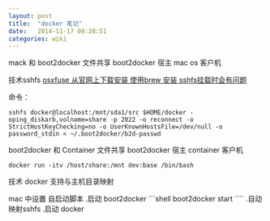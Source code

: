 ```yaml
---
layout: post
title:  "docker 笔记"
date:   2014-11-17 09:28:51
categories: wiki
---
```


mack 和 boot2docker 文件共享
boot2docker 宿主
mac os 客户机

技术sshfs [osxfuse 从官网上下载安装 使用brew 安装 sshfs挂载时会有问题 ](http://osxfuse.github.io)

命令：
```shell
sshfs docker@localhost:/mnt/sda1/src $HOME/docker -oping_diskarb,volname=share -p 2022 -o reconnect -o StrictHostKeyChecking=no -o UserKnownHostsFile=/dev/null -o password_stdin < ~/.boot2docker/b2d-passwd
```


boot2docker 和 Container 文件共享
boot2docker 宿主
container 客户机

```shell
docker run -itv /host/share:/mnt dev:base /bin/bash
```

技术
docker 支持与主机目录映射




mac 中设置 自启动脚本
	.启动 boot2docker
    ```shell
    boot2docker start
    ````
	.自动映射sshfs
	.启动 docker
